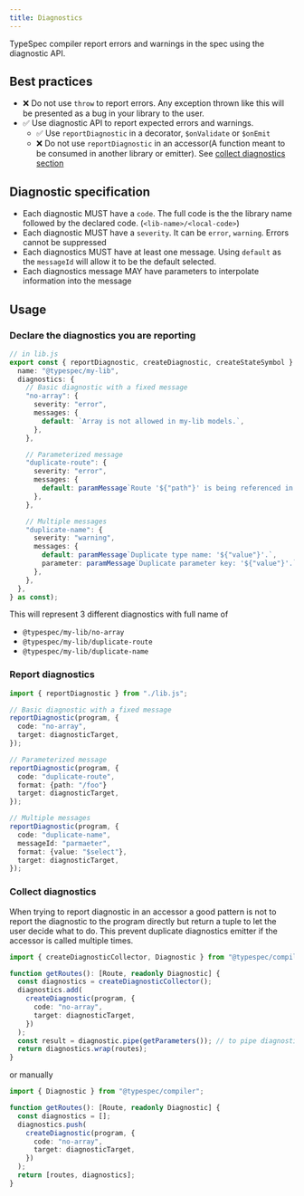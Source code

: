 ```yaml
---
title: Diagnostics
---
```


TypeSpec compiler report errors and warnings in the spec using the diagnostic API.

## Best practices

- ❌ Do not use `throw` to report errors. Any exception thrown like this will be presented as a bug in your library to the user.
- ✅ Use diagnostic API to report expected errors and warnings.
  - ✅ Use `reportDiagnostic` in a decorator, `$onValidate` or `$onEmit`
  - ❌ Do not use `reportDiagnostic` in an accessor(A function meant to be consumed in another library or emitter). See [collect diagnostics section](#collect-diagnostics)

## Diagnostic specification

- Each diagnostic MUST have a `code`. The full code is the the library name followed by the declared code. (`<lib-name>/<local-code>`)
- Each diagnostic MUST have a `severity`. It can be `error`, `warning`. Errors cannot be suppressed
- Each diagnostics MUST have at least one message. Using `default` as the `messageId` will allow it to be the default selected.
- Each diagnostics message MAY have parameters to interpolate information into the message

## Usage

### Declare the diagnostics you are reporting

```ts
// in lib.js
export const { reportDiagnostic, createDiagnostic, createStateSymbol } = createTypeSpecLibrary({
  name: "@typespec/my-lib",
  diagnostics: {
    // Basic diagnostic with a fixed message
    "no-array": {
      severity: "error",
      messages: {
        default: `Array is not allowed in my-lib models.`,
      },
    },

    // Parameterized message
    "duplicate-route": {
      severity: "error",
      messages: {
        default: paramMessage`Route '${"path"}' is being referenced in 2 different operations.`,
      },
    },

    // Multiple messages
    "duplicate-name": {
      severity: "warning",
      messages: {
        default: paramMessage`Duplicate type name: '${"value"}'.`,
        parameter: paramMessage`Duplicate parameter key: '${"value"}'.`,
      },
    },
  },
} as const);
```

This will represent 3 different diagnostics with full name of

- `@typespec/my-lib/no-array`
- `@typespec/my-lib/duplicate-route`
- `@typespec/my-lib/duplicate-name`

### Report diagnostics

```ts
import { reportDiagnostic } from "./lib.js";

// Basic diagnostic with a fixed message
reportDiagnostic(program, {
  code: "no-array",
  target: diagnosticTarget,
});

// Parameterized message
reportDiagnostic(program, {
  code: "duplicate-route",
  format: {path: "/foo"}
  target: diagnosticTarget,
});

// Multiple messages
reportDiagnostic(program, {
  code: "duplicate-name",
  messageId: "parmaeter",
  format: {value: "$select"},
  target: diagnosticTarget,
});
```

### Collect diagnostics

When trying to report diagnostic in an accessor a good pattern is not to report the diagnostic to the program directly but return a tuple to let the user decide what to do.
This prevent duplicate diagnostics emitter if the accessor is called multiple times.

```ts
import { createDiagnosticCollector, Diagnostic } from "@typespec/compiler";

function getRoutes(): [Route, readonly Diagnostic] {
  const diagnostics = createDiagnosticCollector();
  diagnostics.add(
    createDiagnostic(program, {
      code: "no-array",
      target: diagnosticTarget,
    })
  );
  const result = diagnostic.pipe(getParameters()); // to pipe diagnostics returned by `getParameters`
  return diagnostics.wrap(routes);
}
```

or manually

```ts
import { Diagnostic } from "@typespec/compiler";

function getRoutes(): [Route, readonly Diagnostic] {
  const diagnostics = [];
  diagnostics.push(
    createDiagnostic(program, {
      code: "no-array",
      target: diagnosticTarget,
    })
  );
  return [routes, diagnostics];
}
```
